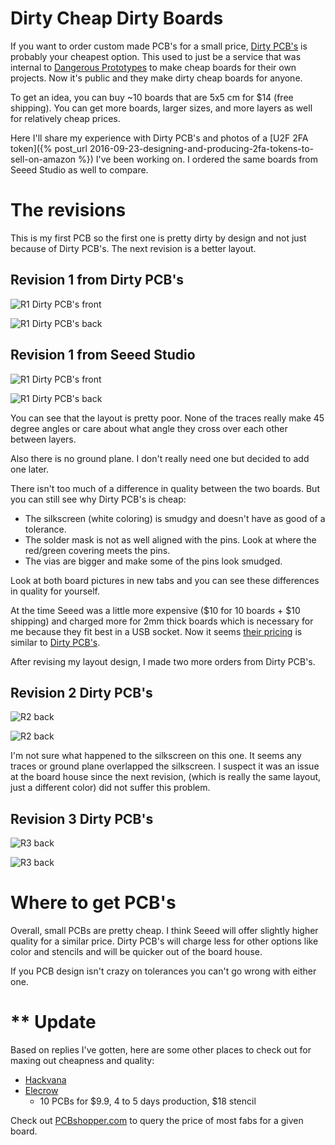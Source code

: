 


# Dirty Cheap Dirty Boards


If you want to order custom made PCB's for a small price, [Dirty PCB's]() is
probably your cheapest option.  This used to just be a service that was internal
to [Dangerous Prototypes](http://dangerousprototypes.com/) to make cheap boards
for their own projects.  Now it's public and they make dirty cheap boards for anyone.

To get an idea, you can buy ~10 boards that are 5x5 cm for $14 (free shipping).
You can get more boards, larger sizes, and more layers as well for relatively cheap prices.

Here I'll share my experience with Dirty PCB's and photos of a [U2F 2FA token]({% post_url 2016-09-23-designing-and-producing-2fa-tokens-to-sell-on-amazon %}) I've been working on.  I ordered
the same boards from Seeed Studio as well to compare.

# The revisions

This is my first PCB so the first one is pretty dirty by design and not just because of Dirty PCB's.
The next revision is a better layout.

## Revision 1 from Dirty PCB's


![R1 Dirty PCB's front](https://i.imgur.com/QOUmAXZ.jpg)


![R1 Dirty PCB's back](https://i.imgur.com/dcOvM3K.jpg)


## Revision 1 from Seeed Studio



![R1 Dirty PCB's front](https://i.imgur.com/khhAkpC.jpg)


![R1 Dirty PCB's back](https://i.imgur.com/fIgzusw.jpg)


You can see that the layout is pretty poor.  None of the traces really make 45 degree angles
or care about what angle they cross over each other between layers.

Also there is no ground plane.  I don't really need one but decided to add one later.

There isn't too much of a difference in quality between the two boards.
But you can still see why Dirty PCB's is cheap:

* The silkscreen (white coloring) is smudgy and doesn't have as good of a tolerance.
* The solder mask is not as well aligned with the pins.  Look at where the red/green covering meets the pins.
* The vias are bigger and make some of the pins look smudged.

Look at both board pictures in new tabs and you can see these differences in quality for yourself.


At the time Seeed was a little more expensive ($10 for 10 boards + $10 shipping) and charged more for 2mm thick
boards which is necessary for me because they fit best in a USB socket.  Now it seems [their pricing](http://www.seeedstudio.com/service/index.php?r=pcb) is similar
to [Dirty PCB's](http://dirtypcbs.com/index.php).

After revising my layout design, I made two more orders from Dirty PCB's.

## Revision 2 Dirty PCB's


![R2 back](https://i.imgur.com/jElo04R.jpg)


![R2 back](https://i.imgur.com/MlhraG4.jpg)

I'm not sure what happened to the silkscreen on this one.  It seems any traces or ground plane overlapped
the silkscreen.  I suspect it was an issue at the board house since the next revision, (which is really the same layout, just a different color) did not suffer
this problem.


## Revision 3 Dirty PCB's


![R3 back](https://i.imgur.com/Sz2nuZF.jpg)

![R3 back](https://i.imgur.com/X4SYlo0.jpg)

# Where to get PCB's

Overall, small PCBs are pretty cheap.  I think Seeed will offer slightly higher quality for a similar price.  Dirty PCB's will
charge less for other options like color and stencils and will be quicker out of the board house.

If you PCB design isn't crazy on tolerances you can't go wrong with either one.

# ** Update

Based on replies I've gotten, here are some other places to check out for maxing out cheapness and quality:

* [Hackvana](http://www.hackvana.com/store/)
* [Elecrow](http://www.elecrow.com/services-pcb-prototyping-c-73_116.html)
    * 10 PCBs for $9.9, 4 to 5 days production, $18 stencil

Check out [PCBshopper.com](http://pcbshopper.com/) to query the price of most fabs for a given board.
